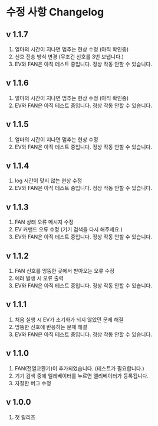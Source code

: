 수정 사항 Changelog
==================
v 1.1.7
-------
1. 얼마의 시간이 지나면 멈추는 현상 수정 (아직 확인중)
2. 신호 전송 방식 변경 (무조건 신호를 3번 보냅니다.)
3. EV와 FAN은 아직 테스트 중입니다. 정상 작동 안할 수 있습니다.

v 1.1.6
-------
1. 얼마의 시간이 지나면 멈추는 현상 수정 (아직 확인중)
2. EV와 FAN은 아직 테스트 중입니다. 정상 작동 안할 수 있습니다.

v 1.1.5
-------
1. 얼마의 시간이 지나면 멈추는 현상 수정
2. EV와 FAN은 아직 테스트 중입니다. 정상 작동 안할 수 있습니다.

v 1.1.4
-------
1. log 시간이 맞지 않는 현상 수정
2. EV와 FAN은 아직 테스트 중입니다. 정상 작동 안할 수 있습니다.

v 1.1.3
-------
1. FAN 상태 오류 메시지 수정
2. EV 커맨드 오류 수정 (기기 검색을 다시 해주세요.)
3. EV와 FAN은 아직 테스트 중입니다. 정상 작동 안할 수 있습니다.

v 1.1.2
-------
1. FAN 신호를 엉뚱한 곳에서 받아오는 오류 수정
2. 에러 발생 시 오류 출력
3. EV와 FAN은 아직 테스트 중입니다. 정상 작동 안할 수 있습니다.

v 1.1.1
-------
1. 처음 실행 시 EV가 초기화가 되지 않았던 문제 해결
2. 엉뚱한 신호에 반응하는 문제 해결
3. EV와 FAN은 아직 테스트 중입니다. 정상 작동 안할 수 있습니다.

v 1.1.0
-------
1. FAN(전열교환기)이 추가되었습니다. (테스트가 필요합니다.)
2. 기기 검색 중에 엘레베이터를 누르면 엘리베이터가 등록됩니다.
3. 자잘한 버그 수정

v 1.0.0
-------
1. 첫 릴리즈
